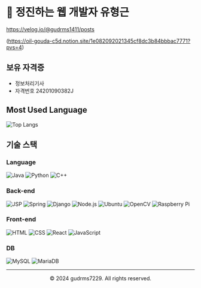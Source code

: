 # 👋 정진하는 웹 개발자 유형근

https://velog.io/@gudrms1411/posts

(https://oil-gouda-c5d.notion.site/1e082092021345cf8dc3b84bbbac7771?pvs=4)

## 보유 자격증
- 정보처리기사
- 자격번호 24201090382J


## Most Used Language
![Top Langs](https://github-readme-stats.vercel.app/api/top-langs/?username=anuraghazra&layout=compact)


## 기술 스택

### Language

![Java](https://img.shields.io/badge/Java-★★★☆☆-orange)
![Python](https://img.shields.io/badge/Python-★★★☆☆-blue)
![C++](https://img.shields.io/badge/C++-★★★☆☆-purple)

### Back-end

![JSP](https://img.shields.io/badge/JSP-★★★★☆-green)
![Spring](https://img.shields.io/badge/Spring-★★★☆☆-yellow)
![Django](https://img.shields.io/badge/Django-★★☆☆☆-blue)
![Node.js](https://img.shields.io/badge/Node.js-★★☆☆☆-green)
![Ubuntu](https://img.shields.io/badge/Ubuntu-★★☆☆☆-orange)
![OpenCV](https://img.shields.io/badge/OpenCV-★★☆☆☆-blue)
![Raspberry Pi](https://img.shields.io/badge/Raspberry%20Pi-★★★☆☆-red)

### Front-end

![HTML](https://img.shields.io/badge/HTML-★★★☆☆-orange)
![CSS](https://img.shields.io/badge/CSS-★★★☆☆-blue)
![React](https://img.shields.io/badge/React-★★☆☆☆-green)
![JavaScript](https://img.shields.io/badge/JavaScript-★★★☆☆-yellow)

### DB

![MySQL](https://img.shields.io/badge/MySQL-★★★★☆-blue)
![MariaDB](https://img.shields.io/badge/MariaDB-★★☆☆☆-green)

---

<footer align="center">
  <p>© 2024 gudrms7229. All rights reserved.</p>
</footer>
